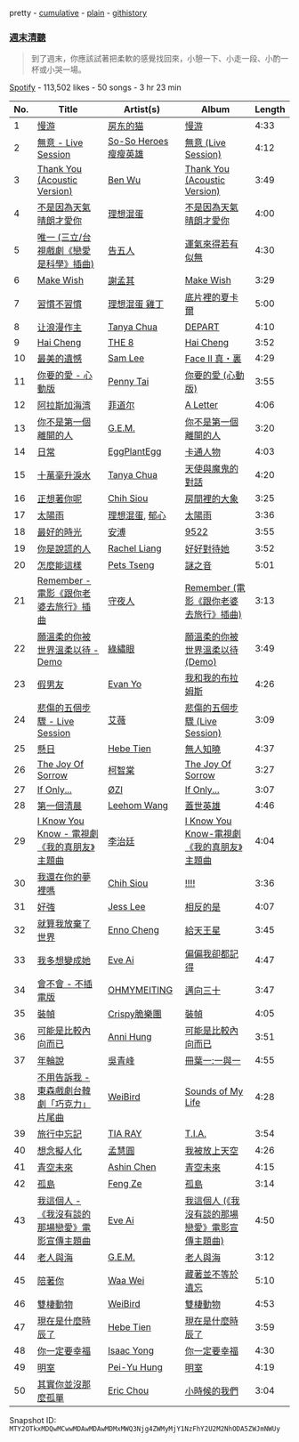 pretty - [cumulative](/playlists/cumulative/37i9dQZF1DWYfYI76iYkKK.md) - [plain](/playlists/plain/37i9dQZF1DWYfYI76iYkKK) - [githistory](https://github.githistory.xyz/mackorone/spotify-playlist-archive/blob/main/playlists/plain/37i9dQZF1DWYfYI76iYkKK)

### [週末清聽](https://open.spotify.com/playlist/37i9dQZF1DWYfYI76iYkKK)

> 到了週末，你應該試著把柔軟的感覺找回來，小憩一下、小走一段、小酌一杯或小哭一場。

[Spotify](https://open.spotify.com/user/spotify) - 113,502 likes - 50 songs - 3 hr 23 min

| No. | Title | Artist(s) | Album | Length |
|---|---|---|---|---|
| 1 | [慢游](https://open.spotify.com/track/552yML9hhVhJaWDsd1iKeK) | [房东的猫](https://open.spotify.com/artist/2yna2YeKL1Mh1w6VZVBcOz) | [慢游](https://open.spotify.com/album/7m7tn8hXQNmQpOgIRKxqcb) | 4:33 |
| 2 | [無意 \- Live Session](https://open.spotify.com/track/0EjyhLHd0ajxqaQAPiQKO1) | [So\-So Heroes 瘦瘦英雄](https://open.spotify.com/artist/2N9RYbFNaumoJTEw67qsBt) | [無意 \(Live Session\)](https://open.spotify.com/album/7geWheVQ57ZQ6xZaV9yk0b) | 4:12 |
| 3 | [Thank You \(Acoustic Version\)](https://open.spotify.com/track/0V75pOC9kDcSy94Ch3ChQ0) | [Ben Wu](https://open.spotify.com/artist/52WyK89jMCAFcNVLKjREFM) | [Thank You \(Acoustic Version\)](https://open.spotify.com/album/4BK2pzxYpwVqeuGosGCHBf) | 3:49 |
| 4 | [不是因為天氣晴朗才愛你](https://open.spotify.com/track/2VEt42QSQxILgEf9B50xxm) | [理想混蛋](https://open.spotify.com/artist/0Awqm7GXGiBp8fJNGvywra) | [不是因為天氣晴朗才愛你](https://open.spotify.com/album/6JuW0a9a9irzx0QkYC9eLI) | 4:00 |
| 5 | [唯一 \(三立/台視戲劇《戀愛是科學》插曲\)](https://open.spotify.com/track/19fp9nI0tq0lcBl7XoCHAb) | [告五人](https://open.spotify.com/artist/6xErgeZYatiaQ36SB5bvi8) | [運氣來得若有似無](https://open.spotify.com/album/6Vss0GQqlLtD4k3lSXnYI5) | 4:30 |
| 6 | [Make Wish](https://open.spotify.com/track/5NClrn8SgIijP7znDJUld1) | [謝孟其](https://open.spotify.com/artist/0JINcCQEGV2Qzda5MfXZ9H) | [Make Wish](https://open.spotify.com/album/00ufstiEUpSdOKZQMigttd) | 3:29 |
| 7 | [習慣不習慣](https://open.spotify.com/track/2bLphDJvGyfjPbmxs7V4rX) | [理想混蛋 雞丁](https://open.spotify.com/artist/5gLzM47RVqMDkkFc2CaSon) | [底片裡的夏卡爾](https://open.spotify.com/album/3s1pKBhbHzoUzcRFBabug4) | 5:00 |
| 8 | [让浪漫作主](https://open.spotify.com/track/4AJWlnFYUgSi153Sb52u3X) | [Tanya Chua](https://open.spotify.com/artist/376pcuw4IgWBMOUwCr8kIm) | [DEPART](https://open.spotify.com/album/14irQNOtPlopyjODP2SH8R) | 4:10 |
| 9 | [Hai Cheng](https://open.spotify.com/track/3kBfE92drjZEgYffx22zbl) | [THE 8](https://open.spotify.com/artist/4DqFd6XE3dX4LWXHJVVpLk) | [Hai Cheng](https://open.spotify.com/album/0pvUzcbKZAlIQYrbaVRLXb) | 3:52 |
| 10 | [最美的遺憾](https://open.spotify.com/track/7xLHcay4KRCdl9MqXnyrW0) | [Sam Lee](https://open.spotify.com/artist/7ya3wFqG9X35S7L7XSrE2i) | [Face II 真・裏](https://open.spotify.com/album/6vIFkhNrnRaYLIJOW81PW4) | 4:29 |
| 11 | [你要的愛 \- 心動版](https://open.spotify.com/track/1TyCWL2O5xJqiiFT7UN7SZ) | [Penny Tai](https://open.spotify.com/artist/0qmPs7q4bykvrS8NMZk7ud) | [你要的愛 \(心動版\)](https://open.spotify.com/album/6m0w2NPZtEMqYA5U5wbt9a) | 3:55 |
| 12 | [阿拉斯加海湾](https://open.spotify.com/track/6VYs9NInduwKl1TBLfeSdy) | [菲道尔](https://open.spotify.com/artist/6fOqdhRNsMQqtwRwgo3NUv) | [A Letter](https://open.spotify.com/album/2qViMUzjnHbV7DA09JUZNj) | 4:06 |
| 13 | [你不是第一個離開的人](https://open.spotify.com/track/2uY8mN0tdlmy9E1zuHmWOh) | [G.E.M.](https://open.spotify.com/artist/7aRC4L63dBn3CiLDuWaLSI) | [你不是第一個離開的人](https://open.spotify.com/album/2C8bIw4bA99REC2i34epaK) | 3:20 |
| 14 | [日常](https://open.spotify.com/track/7MLTCVNXFz5SFN84HSqYVg) | [EggPlantEgg](https://open.spotify.com/artist/6g641431O1Xkl7HAs2yFEg) | [卡通人物](https://open.spotify.com/album/5SGhMGsRdfFKlFjsE9L3V5) | 4:03 |
| 15 | [十萬毫升淚水](https://open.spotify.com/track/2mCSqP0xAkWO7N53OnHRLk) | [Tanya Chua](https://open.spotify.com/artist/376pcuw4IgWBMOUwCr8kIm) | [天使與魔鬼的對話](https://open.spotify.com/album/6joAlbBWoCoaSLongcfI9V) | 4:20 |
| 16 | [正想著你呢](https://open.spotify.com/track/4YxVgJAkGsUnqLvEzjz8Ry) | [Chih Siou](https://open.spotify.com/artist/6cMRDBCHMYjyCH2D0s6uzr) | [房間裡的大象](https://open.spotify.com/album/1hLOyMZ8n5dmBckqXkToIG) | 3:25 |
| 17 | [太陽雨](https://open.spotify.com/track/2A0vCSTeOryiLsbuWDwX7G) | [理想混蛋](https://open.spotify.com/artist/0Awqm7GXGiBp8fJNGvywra), [郁心](https://open.spotify.com/artist/09QyyZF4pquXH58c52YUtp) | [太陽雨](https://open.spotify.com/album/1o5ApqEbF0nSfiieqqE80u) | 3:36 |
| 18 | [最好的時光](https://open.spotify.com/track/0eFRk9wgFPxg6iXhDjvGAo) | [安溥](https://open.spotify.com/artist/7m3hJRouj4fFil1ksJDx0I) | [9522](https://open.spotify.com/album/3B7O6oexiw9IFi3OAsWerb) | 3:55 |
| 19 | [你是說謊的人](https://open.spotify.com/track/69OyZ8v2TYJDwcdYLYPSI0) | [Rachel Liang](https://open.spotify.com/artist/4rdSHzO4enUlVxdQeHPGTp) | [好好對待她](https://open.spotify.com/album/4rJmTaA232von1xGH17Tsa) | 3:52 |
| 20 | [怎麼能這樣](https://open.spotify.com/track/0hwJHGEiIg3V37fR1PJa5f) | [Pets Tseng](https://open.spotify.com/artist/1he19XnDUahODrmRwKlC8w) | [謎之音](https://open.spotify.com/album/2TIXF4ADwIn1t97SLCrXUp) | 5:01 |
| 21 | [Remember \- 電影《跟你老婆去旅行》插曲](https://open.spotify.com/track/4xB7mLuL2HxpU6r8W7ipK6) | [守夜人](https://open.spotify.com/artist/7Ec6c9lhFbsTfuwmIkhZa9) | [Remember \(電影《跟你老婆去旅行》插曲\)](https://open.spotify.com/album/7e8UzB4BkYm6cgp1rPlKRW) | 3:13 |
| 22 | [願溫柔的你被世界溫柔以待 \- Demo](https://open.spotify.com/track/596QP1necn4XdusdVzB0TW) | [綠繡眼](https://open.spotify.com/artist/7dwt5S8gmrCEnG5WWtbCri) | [願溫柔的你被世界溫柔以待 \(Demo\)](https://open.spotify.com/album/09q2CO9Bw3PFsVC72nS5Pn) | 3:49 |
| 23 | [假男友](https://open.spotify.com/track/3EVdjgISSjvMSgPtov1vQX) | [Evan Yo](https://open.spotify.com/artist/7JY6f7uRdLtKSHbHlQXduV) | [我和我的布拉姆斯](https://open.spotify.com/album/3VrBcHcHB4BpiIlUL8aSTI) | 4:26 |
| 24 | [悲傷的五個步驟 \- Live Session](https://open.spotify.com/track/5fwxL5EIOUXWUfxvNX3s1I) | [艾薇](https://open.spotify.com/artist/0RaC2hXyniYsju0mCSNz90) | [悲傷的五個步驟 \(Live Session\)](https://open.spotify.com/album/2ABskKleNsgFb5qk7IXioh) | 3:09 |
| 25 | [懸日](https://open.spotify.com/track/6zbBfKc4ghXAGtzuXAQptf) | [Hebe Tien](https://open.spotify.com/artist/14bJhryXGk6H6qlGzwj3W5) | [無人知曉](https://open.spotify.com/album/6bCnbjqqRgcPCpJwcnoLju) | 4:37 |
| 26 | [The Joy Of Sorrow](https://open.spotify.com/track/78oPAwgoMFL9QxnueTuNwy) | [柯智棠](https://open.spotify.com/artist/3KdU8KfkDy7xHmQS00B5wd) | [The Joy Of Sorrow](https://open.spotify.com/album/0xShV7TaXhCZ2WTwwFtwT9) | 3:27 |
| 27 | [If Only...](https://open.spotify.com/track/79rFtrqN1JHoZDAnBJ6TwJ) | [ØZI](https://open.spotify.com/artist/7Icsejk4pdIhkq2KO5A0jD) | [If Only...](https://open.spotify.com/album/2PflyuQL0apWi1Mz079F4Y) | 3:07 |
| 28 | [第一個清晨](https://open.spotify.com/track/4FOcKtu7mXOrnifIaif0L3) | [Leehom Wang](https://open.spotify.com/artist/2F5W6Rsxwzg0plQ0w8dSyt) | [蓋世英雄](https://open.spotify.com/album/22pEd6RNnbso5XFaZoT0YF) | 4:46 |
| 29 | [I Know You Know \- 電視劇《我的真朋友》主題曲](https://open.spotify.com/track/4ec3HOKBBbkjTvoGteQncK) | [李治廷](https://open.spotify.com/artist/5RkHWm6vOA31T32qyjQxgd) | [I Know You Know\-電視劇《我的真朋友》主題曲](https://open.spotify.com/album/4rmw9Ja0txHNXJ8wSSDBuJ) | 4:04 |
| 30 | [我還在你的夢裡嗎](https://open.spotify.com/track/0Py5JGT1RIImdoGkuuX7k0) | [Chih Siou](https://open.spotify.com/artist/6cMRDBCHMYjyCH2D0s6uzr) | [!!!!](https://open.spotify.com/album/58CASB7bpccJHW3Xdx0OaY) | 3:36 |
| 31 | [好強](https://open.spotify.com/track/4JFZsWTrCwk45XbRioOYiC) | [Jess Lee](https://open.spotify.com/artist/02Cz717BTulFiQXUuIXH6n) | [相反的是](https://open.spotify.com/album/69yaUTVnjoxtsP7vTXqKxw) | 4:07 |
| 32 | [就算我放棄了世界](https://open.spotify.com/track/5U02MVv6SGMigHeyKYC309) | [Enno Cheng](https://open.spotify.com/artist/0mVEQWHpQc30NdVqwtj8WJ) | [給天王星](https://open.spotify.com/album/4mrjsYBHIsDiYzHrYdxNfY) | 3:45 |
| 33 | [我多想變成她](https://open.spotify.com/track/5yD4MF6VJWYkcyA2EzwVhz) | [Eve Ai](https://open.spotify.com/artist/6eLpNMX3ZygSrUuxAlIWIx) | [偏偏我卻都記得](https://open.spotify.com/album/0Q0O0kpGV394flFNTvdfJ5) | 4:47 |
| 34 | [會不會 \- 不插電版](https://open.spotify.com/track/7M44HWQrqgjMOfvS1LJ4Sh) | [OHMYMEITING](https://open.spotify.com/artist/5ejbZdon0riCxa7GyJNEAx) | [邁向三十](https://open.spotify.com/album/6YSN8SAy8PP37XJSmoJqAw) | 3:47 |
| 35 | [裝幀](https://open.spotify.com/track/2BipFnJx3ko5aRiQ7ESASa) | [Crispy脆樂團](https://open.spotify.com/artist/5AO5nzx14PfLNfVgYVd0rw) | [裝幀](https://open.spotify.com/album/04MOm8UeP2JhqiX2rsb4T6) | 4:05 |
| 36 | [可能是比較內向而已](https://open.spotify.com/track/1gYOBa9nInmoo52hOn4veq) | [Anni Hung](https://open.spotify.com/artist/3ZlBKjbfPWDT0RUWTpWzwv) | [可能是比較內向而已](https://open.spotify.com/album/666sGx1Lrs4viYlxA4EjDN) | 3:51 |
| 37 | [年輪說](https://open.spotify.com/track/0rkKoFtgXTBSy8MLtwYPmc) | [吳青峰](https://open.spotify.com/artist/5a5vu4RzsAHdKN0aYyblZ8) | [冊葉一:一與一](https://open.spotify.com/album/3rF6e6T98lg8usUISr18oG) | 4:55 |
| 38 | [不用告訴我 \- 東森戲劇台韓劇「巧克力」片尾曲](https://open.spotify.com/track/1GWsEPe6pIYlqrNFEMExdX) | [WeiBird](https://open.spotify.com/artist/7y3HnWCFEvWj4KM9GFSkiX) | [Sounds of My Life](https://open.spotify.com/album/2LmBCs61pclie64NIWqPWS) | 4:28 |
| 39 | [旅行中忘記](https://open.spotify.com/track/1Of1jcGbCroKpUk7RGJaPA) | [TIA RAY](https://open.spotify.com/artist/70paW48PtCtUjtndElrjrL) | [T.I.A.](https://open.spotify.com/album/16FOXa3qlWPHP7MmPj0Ehi) | 3:54 |
| 40 | [想念擬人化](https://open.spotify.com/track/2QkELHIEQONatqO5ZrE5H7) | [孟慧圓](https://open.spotify.com/artist/4RcNXR3j50a6JCZcU06h6g) | [我被放上天空](https://open.spotify.com/album/0mrDA81eWQS79HY5GfF81y) | 4:26 |
| 41 | [青空未來](https://open.spotify.com/track/7iZy5sCDT5VkqEYBKy0DTU) | [Ashin Chen](https://open.spotify.com/artist/6H93wOohK6r1MwGh41Z4Nb) | [青空未來](https://open.spotify.com/album/2giUSFEwapURH56GEtpMaR) | 4:15 |
| 42 | [孤島](https://open.spotify.com/track/5HjUtNIFOcZW4piqXBHno6) | [Feng Ze](https://open.spotify.com/artist/6QYehwA9q6UQEMs1Vak0uy) | [孤島](https://open.spotify.com/album/1IqR6BuJvginXpQ1ZIqO8P) | 3:14 |
| 43 | [我這個人 \- 《我沒有談的那場戀愛》電影宣傳主題曲](https://open.spotify.com/track/6jUOZRbaQc9nX8grCUTq24) | [Eve Ai](https://open.spotify.com/artist/6eLpNMX3ZygSrUuxAlIWIx) | [我這個人 \(《我沒有談的那場戀愛》電影宣傳主題曲\)](https://open.spotify.com/album/6evHYH3s4yGF5YvrqpFYep) | 4:50 |
| 44 | [老人與海](https://open.spotify.com/track/0f3cZB6WJ6ST9JuiDRs21x) | [G.E.M.](https://open.spotify.com/artist/7aRC4L63dBn3CiLDuWaLSI) | [老人與海](https://open.spotify.com/album/6IE5rzJKHQngovAbuda82F) | 3:12 |
| 45 | [陪著你](https://open.spotify.com/track/4BkFO1PMv2wgTANMuC6wk1) | [Waa Wei](https://open.spotify.com/artist/190bkHbFrRvEhcB7Zpuv3y) | [藏著並不等於遺忘](https://open.spotify.com/album/6zgR5qC7jnvqYWeSEvHHov) | 5:10 |
| 46 | [雙棲動物](https://open.spotify.com/track/03PKZKaaflLteXAbL58s2d) | [WeiBird](https://open.spotify.com/artist/7y3HnWCFEvWj4KM9GFSkiX) | [雙棲動物](https://open.spotify.com/album/6g9c1fHNzNIVHZPP9YpDaF) | 4:53 |
| 47 | [現在是什麼時辰了](https://open.spotify.com/track/3wG3yWNanqRahzgusWgpJx) | [Hebe Tien](https://open.spotify.com/artist/14bJhryXGk6H6qlGzwj3W5) | [現在是什麼時辰了](https://open.spotify.com/album/087F57aCMcaiIh4HUX9GcE) | 3:59 |
| 48 | [你一定要幸福](https://open.spotify.com/track/3CBAIdEjO75HsYyA3FSeOQ) | [Isaac Yong](https://open.spotify.com/artist/1mQ2qm4xBo0bfl5NcaYdSk) | [你一定要幸福](https://open.spotify.com/album/2k8raxrNWIXPqkajoKqJt3) | 4:30 |
| 49 | [明室](https://open.spotify.com/track/61rAMMOHksE6rLlkWnXV9m) | [Pei\-Yu Hung](https://open.spotify.com/artist/0rARfHZ4ZteUlzbAuxUwAs) | [明室](https://open.spotify.com/album/6EszGrLFpfDVjBypK9dQ8D) | 4:19 |
| 50 | [其實你並沒那麼孤單](https://open.spotify.com/track/3NpZcmc7txP57fUNcduERB) | [Eric Chou](https://open.spotify.com/artist/5fEQLwq1BWWQNR8GzhOIvi) | [小時候的我們](https://open.spotify.com/album/2GaVDyAX5sgrX5CuWxRhZm) | 3:04 |

Snapshot ID: `MTY2OTkxMDQwMCwwMDAwMDAwMDMxMWQ3Njg4ZWMyMjY1NzFhY2U2M2NhODA5ZWJmNWUy`
